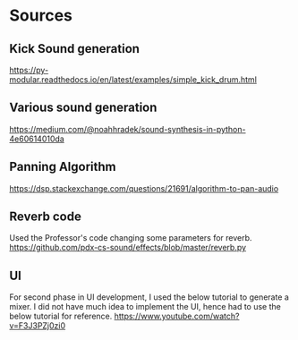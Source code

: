 # Sources

## Kick Sound generation
https://py-modular.readthedocs.io/en/latest/examples/simple_kick_drum.html

## Various sound generation
https://medium.com/@noahhradek/sound-synthesis-in-python-4e60614010da

## Panning Algorithm
https://dsp.stackexchange.com/questions/21691/algorithm-to-pan-audio

## Reverb code
Used the Professor's code changing some parameters for reverb. <br>
https://github.com/pdx-cs-sound/effects/blob/master/reverb.py

## UI
For second phase in UI development, I used the below tutorial to generate a mixer.
I did not have much idea to implement the UI, hence had to use the below tutorial for reference.
https://www.youtube.com/watch?v=F3J3PZj0zi0
